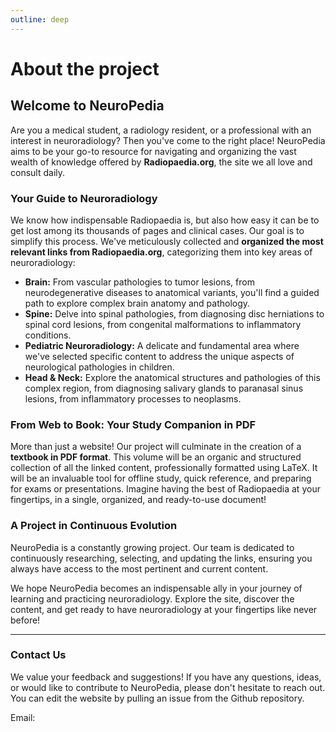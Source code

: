 ```yaml
---
outline: deep
---
```

# About the project

## Welcome to NeuroPedia

Are you a medical student, a radiology resident, or a professional with an interest in neuroradiology? Then you've come to the right place! NeuroPedia aims to be your go-to resource for navigating and organizing the vast wealth of knowledge offered by **Radiopaedia.org**, the site we all love and consult daily.

### Your Guide to Neuroradiology

We know how indispensable Radiopaedia is, but also how easy it can be to get lost among its thousands of pages and clinical cases. Our goal is to simplify this process. We've meticulously collected and **organized the most relevant links from Radiopaedia.org**, categorizing them into key areas of neuroradiology:

* **Brain:** From vascular pathologies to tumor lesions, from neurodegenerative diseases to anatomical variants, you'll find a guided path to explore complex brain anatomy and pathology.
* **Spine:** Delve into spinal pathologies, from diagnosing disc herniations to spinal cord lesions, from congenital malformations to inflammatory conditions.
* **Pediatric Neuroradiology:** A delicate and fundamental area where we've selected specific content to address the unique aspects of neurological pathologies in children.
* **Head & Neck:** Explore the anatomical structures and pathologies of this complex region, from diagnosing salivary glands to paranasal sinus lesions, from inflammatory processes to neoplasms.

### From Web to Book: Your Study Companion in PDF

More than just a website! Our project will culminate in the creation of a **textbook in PDF format**. This volume will be an organic and structured collection of all the linked content, professionally formatted using LaTeX. It will be an invaluable tool for offline study, quick reference, and preparing for exams or presentations. Imagine having the best of Radiopaedia at your fingertips, in a single, organized, and ready-to-use document!

### A Project in Continuous Evolution

NeuroPedia is a constantly growing project. Our team is dedicated to continuously researching, selecting, and updating the links, ensuring you always have access to the most pertinent and current content.

We hope NeuroPedia becomes an indispensable ally in your journey of learning and practicing neuroradiology. Explore the site, discover the content, and get ready to have neuroradiology at your fingertips like never before!

---

### Contact Us

We value your feedback and suggestions! If you have any questions, ideas, or would like to contribute to NeuroPedia, please don't hesitate to reach out. You can edit the website by pulling an issue from the Github repository.

Email: 